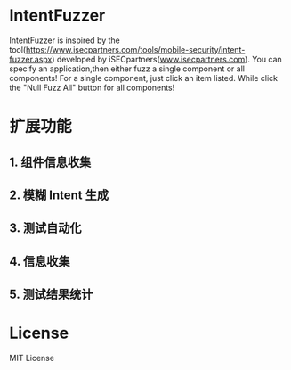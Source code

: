 IntentFuzzer
====================

IntentFuzzer is inspired by the tool(https://www.isecpartners.com/tools/mobile-security/intent-fuzzer.aspx)
developed by iSECpartners(www.isecpartners.com).
You can specify an application,then either fuzz a single component or all components!
For a single component, just click an item listed. While click the "Null Fuzz All" button for all components!

扩展功能
===================

## 1. 组件信息收集

## 2. 模糊 Intent 生成

## 3. 测试自动化

## 4. 信息收集

## 5. 测试结果统计


License
===================
MIT License
